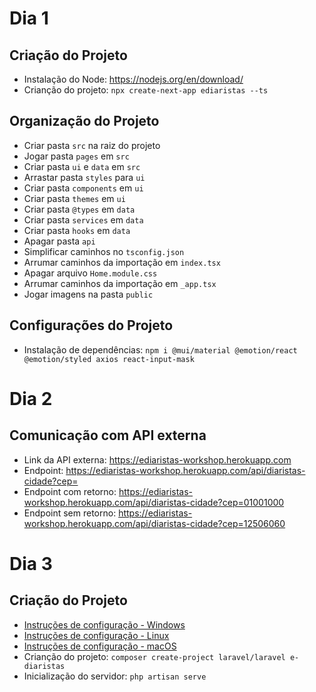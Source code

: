 # Dia 1

## Criação do Projeto
- Instalação do Node: https://nodejs.org/en/download/
- Crianção do projeto: `npx create-next-app ediaristas --ts`

## Organização do Projeto
- Criar pasta `src` na raiz do projeto
- Jogar pasta `pages` em `src`
- Criar pasta `ui` e `data` em `src`
- Arrastar pasta `styles` para `ui`
- Criar pasta `components` em `ui`
- Criar pasta `themes` em `ui`
- Criar pasta `@types` em `data`
- Criar pasta `services` em `data`
- Criar pasta `hooks` em `data`
- Apagar pasta `api`
- Simplificar caminhos no `tsconfig.json`
- Arrumar caminhos da importação em `index.tsx`
- Apagar arquivo `Home.module.css`
- Arrumar caminhos da importação em `_app.tsx`
- Jogar imagens na pasta `public`

## Configurações do Projeto
- Instalação de dependências: `npm i @mui/material @emotion/react @emotion/styled axios react-input-mask`

# Dia 2

## Comunicação com API externa
- Link da API externa: https://ediaristas-workshop.herokuapp.com
- Endpoint: https://ediaristas-workshop.herokuapp.com/api/diaristas-cidade?cep=
- Endpoint com retorno: https://ediaristas-workshop.herokuapp.com/api/diaristas-cidade?cep=01001000
- Endpoint sem retorno: https://ediaristas-workshop.herokuapp.com/api/diaristas-cidade?cep=12506060 

# Dia 3

## Criação do Projeto
- [Instruções de configuração - Windows](https://www.treinaweb.com.br/blog/configurando-o-ambiente-de-desenvolvimento-php-laravel-no-windows)
- [Instruções de configuração - Linux](https://www.treinaweb.com.br/blog/configurando-o-ambiente-de-desenvolvimento-php-laravel-no-linux)
- [Instruções de configuração - macOS](https://www.treinaweb.com.br/blog/configurando-o-ambiente-de-desenvolvimento-php-laravel-no-macos)
- Crianção do projeto: `composer create-project laravel/laravel e-diaristas`
- Inicialização do servidor: `php artisan serve`


